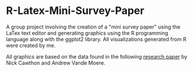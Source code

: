 # R-Latex-Mini-Survey-Paper
A group project involving the creation of a "mini survey paper" using the LaTex text editor and generating graphics using the R programming language along with the ggplot2 library. All visualizations generated from R were created by me.

All graphics are based on the data found in the following [research paper](http://citeseerx.ist.psu.edu/viewdoc/download?doi=10.1.1.208.6756&rep=rep1&type=pdf) by Nick Cawthon and Andrew Vande Moere.

